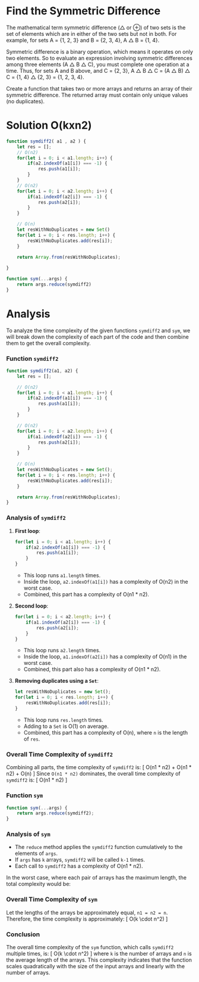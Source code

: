 # Find the Symmetric Difference
The mathematical term symmetric difference (△ or ⊕) of two sets is the set of elements which are in either of the two sets but not in both. For example, for sets A = {1, 2, 3} and B = {2, 3, 4}, A △ B = {1, 4}.

Symmetric difference is a binary operation, which means it operates on only two elements. So to evaluate an expression involving symmetric differences among three elements (A △ B △ C), you must complete one operation at a time. Thus, for sets A and B above, and C = {2, 3}, A △ B △ C = (A △ B) △ C = {1, 4} △ {2, 3} = {1, 2, 3, 4}.

Create a function that takes two or more arrays and returns an array of their symmetric difference. The returned array must contain only unique values (no duplicates).

# Solution O(kxn2)

``` javascript
function symdiff2( a1 , a2 ) {
    let res = [];
    // O(n2)
    for(let i = 0; i < a1.length; i++) {
        if(a2.indexOf(a1[i]) === -1) {
            res.push(a1[i]);
        }
    }
    // O(n2)
    for(let i = 0; i < a2.length; i++) {
        if(a1.indexOf(a2[i]) === -1) {
            res.push(a2[i]);
        }
    }

    // O(n)
    let resWithNoDuplicates = new Set()
    for(let i = 0; i < res.length; i++) {
        resWithNoDuplicates.add(res[i]);
    }
    
    return Array.from(resWithNoDuplicates);

}

function sym(...args) {
    return args.reduce(symdiff2)
}
```

# Analysis

To analyze the time complexity of the given functions `symdiff2` and `sym`, we will break down the complexity of each part of the code and then combine them to get the overall complexity.

### Function `symdiff2`

```javascript
function symdiff2(a1, a2) {
    let res = [];

    // O(n2)
    for(let i = 0; i < a1.length; i++) {
        if(a2.indexOf(a1[i]) === -1) {
            res.push(a1[i]);
        }
    }

    // O(n2)
    for(let i = 0; i < a2.length; i++) {
        if(a1.indexOf(a2[i]) === -1) {
            res.push(a2[i]);
        }
    }

    // O(n)
    let resWithNoDuplicates = new Set();
    for(let i = 0; i < res.length; i++) {
        resWithNoDuplicates.add(res[i]);
    }

    return Array.from(resWithNoDuplicates);
}
```

### Analysis of `symdiff2`

1. **First loop**:
   ```javascript
   for(let i = 0; i < a1.length; i++) {
       if(a2.indexOf(a1[i]) === -1) {
           res.push(a1[i]);
       }
   }
   ```
   - This loop runs `a1.length` times.
   - Inside the loop, `a2.indexOf(a1[i])` has a complexity of O(n2) in the worst case.
   - Combined, this part has a complexity of O(n1 * n2).

2. **Second loop**:
   ```javascript
   for(let i = 0; i < a2.length; i++) {
       if(a1.indexOf(a2[i]) === -1) {
           res.push(a2[i]);
       }
   }
   ```
   - This loop runs `a2.length` times.
   - Inside the loop, `a1.indexOf(a2[i])` has a complexity of O(n1) in the worst case.
   - Combined, this part also has a complexity of O(n1 * n2).

3. **Removing duplicates using a `Set`**:
   ```javascript
   let resWithNoDuplicates = new Set();
   for(let i = 0; i < res.length; i++) {
       resWithNoDuplicates.add(res[i]);
   }
   ```
   - This loop runs `res.length` times.
   - Adding to a `Set` is O(1) on average.
   - Combined, this part has a complexity of O(n), where `n` is the length of `res`.

### Overall Time Complexity of `symdiff2`

Combining all parts, the time complexity of `symdiff2` is:
\[ O(n1 * n2) + O(n1 * n2) + O(n) \]
Since `O(n1 * n2)` dominates, the overall time complexity of `symdiff2` is:
\[ O(n1 * n2) \]

### Function `sym`

```javascript
function sym(...args) {
    return args.reduce(symdiff2);
}
```

### Analysis of `sym`

- The `reduce` method applies the `symdiff2` function cumulatively to the elements of `args`.
- If `args` has `k` arrays, `symdiff2` will be called `k-1` times.
- Each call to `symdiff2` has a complexity of O(n1 * n2).

In the worst case, where each pair of arrays has the maximum length, the total complexity would be:

### Overall Time Complexity of `sym`

Let the lengths of the arrays be approximately equal, `n1 = n2 = n`. Therefore, the time complexity is approximately:
\[ O(k \cdot n^2) \]

### Conclusion

The overall time complexity of the `sym` function, which calls `symdiff2` multiple times, is:
\[ O(k \cdot n^2) \]
where `k` is the number of arrays and `n` is the average length of the arrays. This complexity indicates that the function scales quadratically with the size of the input arrays and linearly with the number of arrays.
